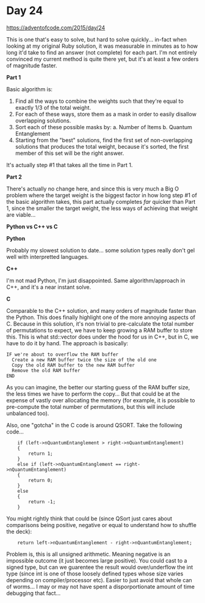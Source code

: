 # Day 24

https://adventofcode.com/2015/day/24

This is one that's easy to solve, but hard to solve quickly... in-fact when looking at my original Ruby solution, it was measurable in minutes as to how long it'd take to find an answer (not complete) for each part.  I'm not entirely convinced my current method is quite there yet, but it's at least a few orders of magnitude faster.

**Part 1**

Basic algorithm is:

1. Find all the ways to combine the weights such that they're equal to exactly 1/3 of the total weight.
2. For each of these ways, store them as a mask in order to easily disallow overlapping solutions.
3. Sort each of these possible masks by:
a.  Number of Items
b.  Quantum Entanglement
4. Starting from the "best" solutions, find the first set of non-overlapping solutions that produces the total weight, because it's sorted, the first member of this set will be the right answer.

It's actually step #1 that takes all the time in Part 1.

**Part 2**

There's actually no change here, and since this is very much a Big O problem where the target weight is the biggest factor in how long step #1 of the basic algorithm takes, this part actually completes *far* quicker than Part 1, since the smaller the target weight, the less ways of achieving that weight are viable...

**Python vs C++ vs C**

**Python**

Probably my slowest solution to date...  some solution types really don't gel well with interpretted languages.

**C++**

I'm not mad Python, I'm just disappointed.  Same algorithm/approach in C++, and it's a near instant solve.

**C**

Comparable to the C++ solution, and many orders of magnitude faster than the Python.  This does finally highlight one of the more annoying aspects of C.  Because in this solution, it's non trivial to pre-calculate the total number of permutations to expect, we have to keep growing a RAM buffer to store this.  This is what std::vector does under the hood for us in C++, but in C, we have to do it by hand.  The approach is basically:

    IF we're about to overflow the RAM buffer
      Create a new RAM buffer twice the size of the old one
      Copy the old RAM buffer to the new RAM buffer
      Remove the old RAM buffer
    END

As you can imagine, the better our starting guess of the RAM buffer size, the less times we have to perform the copy...  But that could be at the expense of vastly over allocating the memory (for example, it is possible to pre-compute the total number of permutations, but this will include unbalanced too).

Also, one "gotcha" in the C code is around QSORT.  Take the following code...

        if (left->nQuantumEntanglement > right->nQuantumEntanglement)
        {
            return 1;
        }
        else if (left->nQuantumEntanglement == right->nQuantumEntanglement)
        {
            return 0;
        }
        else
        {
            return -1;
        }

You might rightly think that could be (since QSort just cares about comparisons being positive, negative or equal to understand how to shuffle the deck):

        return left->nQuantumEntanglement - right->nQuantumEntanglement;
        
Problem is, this is all unsigned arithmetic.  Meaning negative is an impossible outcome (it just becomes large positive).  You could cast to a signed type, but can we guarentee the result would over/underflow the int type (since int is one of those loosely defined types whose size varies depending on compiler/processor etc).  Easier to just avoid that whole can of worms...  I may or may not have spent a disporportionate amount of time debugging that fact...
